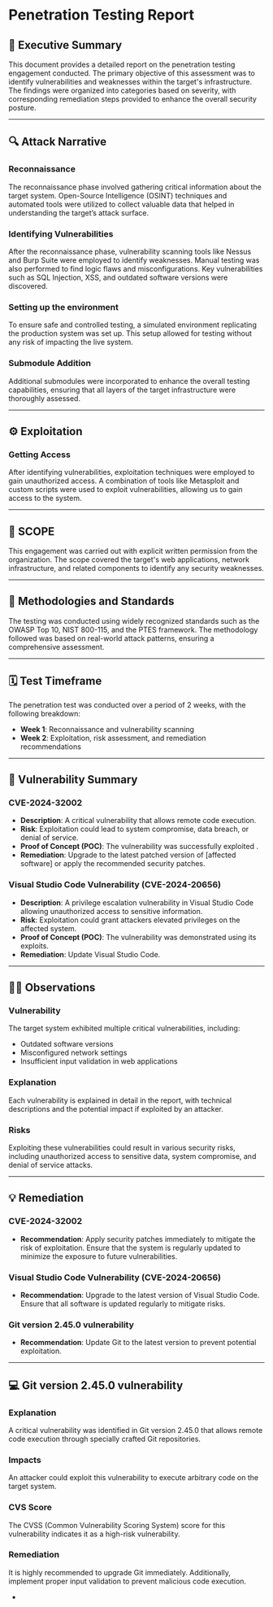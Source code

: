 # Penetration Testing Report

## 🚀 Executive Summary
This document provides a detailed report on the penetration testing engagement conducted. The primary objective of this assessment was to identify vulnerabilities and weaknesses within the target's infrastructure. The findings were organized into categories based on severity, with corresponding remediation steps provided to enhance the overall security posture.

---

## 🔍 Attack Narrative

### Reconnaissance
The reconnaissance phase involved gathering critical information about the target system. Open-Source Intelligence (OSINT) techniques and automated tools were utilized to collect valuable data that helped in understanding the target’s attack surface.

### Identifying Vulnerabilities
After the reconnaissance phase, vulnerability scanning tools like Nessus and Burp Suite were employed to identify weaknesses. Manual testing was also performed to find logic flaws and misconfigurations. Key vulnerabilities such as SQL Injection, XSS, and outdated software versions were discovered.

### Setting up the environment
To ensure safe and controlled testing, a simulated environment replicating the production system was set up. This setup allowed for testing without any risk of impacting the live system.

### Submodule Addition
Additional submodules were incorporated to enhance the overall testing capabilities, ensuring that all layers of the target infrastructure were thoroughly assessed.

---

## ⚙️ Exploitation

### Getting Access
After identifying vulnerabilities, exploitation techniques were employed to gain unauthorized access. A combination of tools like Metasploit and custom scripts were used to exploit vulnerabilities, allowing us to gain access to the system.

---

## 📝 SCOPE
This engagement was carried out with explicit written permission from the organization. The scope covered the target's web applications, network infrastructure, and related components to identify any security weaknesses.

---

## 🧰 Methodologies and Standards

The testing was conducted using widely recognized standards such as the OWASP Top 10, NIST 800-115, and the PTES framework. The methodology followed was based on real-world attack patterns, ensuring a comprehensive assessment.

---

## 🗓 Test Timeframe
The penetration test was conducted over a period of 2 weeks, with the following breakdown:
- **Week 1**: Reconnaissance and vulnerability scanning
- **Week 2**: Exploitation, risk assessment, and remediation recommendations

---

## 🛑 Vulnerability Summary

### CVE-2024-32002
- **Description**: A critical vulnerability that allows remote code execution.
- **Risk**: Exploitation could lead to system compromise, data breach, or denial of service.
- **Proof of Concept (POC)**: The vulnerability was successfully exploited .
- **Remediation**: Upgrade to the latest patched version of [affected software] or apply the recommended security patches.

### Visual Studio Code Vulnerability (CVE-2024-20656)
- **Description**: A privilege escalation vulnerability in Visual Studio Code allowing unauthorized access to sensitive information.
- **Risk**: Exploitation could grant attackers elevated privileges on the affected system.
- **Proof of Concept (POC)**: The vulnerability was demonstrated using its exploits.
- **Remediation**: Update Visual Studio Code.

---

## 🧑‍💻 Observations

### Vulnerability
The target system exhibited multiple critical vulnerabilities, including:
- Outdated software versions
- Misconfigured network settings
- Insufficient input validation in web applications

### Explanation
Each vulnerability is explained in detail in the report, with technical descriptions and the potential impact if exploited by an attacker.

### Risks
Exploiting these vulnerabilities could result in various security risks, including unauthorized access to sensitive data, system compromise, and denial of service attacks.

---

## 💡 Remediation

### CVE-2024-32002
- **Recommendation**: Apply security patches immediately to mitigate the risk of exploitation. Ensure that the system is regularly updated to minimize the exposure to future vulnerabilities.

### Visual Studio Code Vulnerability (CVE-2024-20656)
- **Recommendation**: Upgrade to the latest version of Visual Studio Code. Ensure that all software is updated regularly to mitigate risks.

### Git version 2.45.0 vulnerability
- **Recommendation**: Update Git to the latest version to prevent potential exploitation.

---

## 💻 Git version 2.45.0 vulnerability

### Explanation
A critical vulnerability was identified in Git version 2.45.0 that allows remote code execution through specially crafted Git repositories.

### Impacts
An attacker could exploit this vulnerability to execute arbitrary code on the target system.

### CVS Score
The CVSS (Common Vulnerability Scoring System) score for this vulnerability  indicates it as  a high-risk vulnerability.

### Remediation
It is highly recommended to upgrade Git  immediately. Additionally, implement proper input validation to prevent malicious code execution.

-

